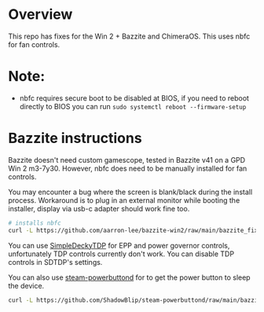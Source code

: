 # Overview

This repo has fixes for the Win 2 + Bazzite and ChimeraOS. This uses nbfc for fan controls.

# Note:
 - nbfc requires secure boot to be disabled at BIOS, if you need to reboot directly to BIOS you can run
`sudo systemctl reboot --firmware-setup`

# Bazzite instructions

Bazzite doesn't need custom gamescope, tested in Bazzite v41 on a GPD Win 2 m3-7y30. However, nbfc does need to be manually installed for fan controls.

You may encounter a bug where the screen is blank/black during the install process. Workaround is to plug in an external monitor while booting the installer, display via usb-c adapter should work fine too.

```bash
# installs nbfc
curl -L https://github.com/aarron-lee/bazzite-win2/raw/main/bazzite_fix.sh | sh
```

You can use [SimpleDeckyTDP](https://github.com/aarron-lee/SimpleDeckyTDP) for EPP and power governor controls, unfortunately TDP controls currently don't work. You can disable TDP controls in SDTDP's settings.

You can also use [steam-powerbuttond](https://github.com/ShadowBlip/steam-powerbuttond) for to get the power button to sleep the device.

```bash
curl -L https://github.com/ShadowBlip/steam-powerbuttond/raw/main/bazzite_install.sh | sh
```
